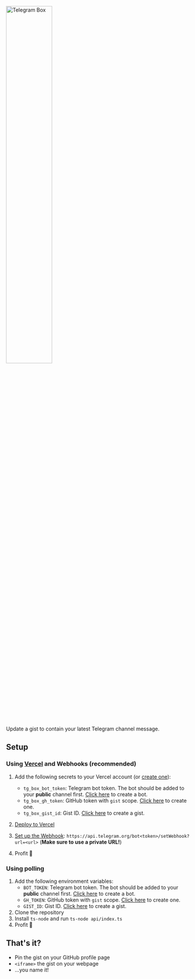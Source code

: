 <img width="50%" src="https://img.shields.io/badge/Telegram%20Box-blue?logo=telegram&style=flat-square" alt="Telegram Box">

Update a gist to contain your latest Telegram channel message.

## Setup

### Using [Vercel](http://vercel.com/) and Webhooks (recommended)

1. Add the following secrets to your Vercel account (or [create one](https://vercel.com/signup)):

   - `tg_box_bot_token`: Telegram bot token. The bot should be added to your **public** channel first. [Click here](http://t.me/BotFather) to create a bot.
   - `tg_box_gh_token`: GitHub token with `gist` scope. [Click here](https://github.com/settings/tokens/new?description=tg-box&scopes=gist) to create one.
   - `tg_box_gist_id`: Gist ID. [Click here](https://gist.github.com/) to create a gist.

2. [Deploy to Vercel](https://vercel.com/import/project?template=http://github.com/kidonng/tg-box)
3. [Set up the Webhook](https://core.telegram.org/bots/api#setwebhook): `https://api.telegram.org/bot<token>/setWebhook?url=<url>` (**Make sure to use a private URL!**)
4. Profit 🚀

### Using polling

1. Add the following environment variables:
   - `BOT_TOKEN`: Telegram bot token. The bot should be added to your **public** channel first. [Click here](http://t.me/BotFather) to create a bot.
   - `GH_TOKEN`: GitHub token with `gist` scope. [Click here](https://github.com/settings/tokens/new?description=tg-box&scopes=gist) to create one.
   - `GIST_ID`: Gist ID. [Click here](https://gist.github.com/) to create a gist.
2. Clone the repository
3. Install `ts-node` and run `ts-node api/index.ts`
4. Profit 🚀

## That's it?

- Pin the gist on your GitHub profile page
- `<iframe>` the gist on your webpage
- ...you name it!
